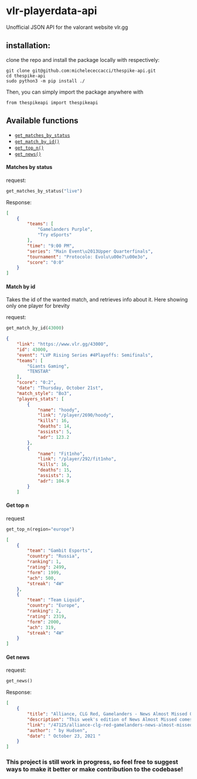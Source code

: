 # vlr-playerdata-api
Unofficial JSON API for the valorant website vlr.gg

## installation:
clone the repo  and install the package locally with respectively: 
```
git clone git@github.com:michelececcacci/thespike-api.git
cd thespike-api
sudo python3 -m pip install ./
```
Then, you can simply import the package anywhere with 
```python3 
from thespikeapi import thespikeapi
```
## Available functions
* [`get_matches_by_status`](#matches-by-status)
* [`get_match_by_id()`](#match-by-id)
* [`get_top_n()`](#get-top-n)
* [`get_news()`](#get-news)

#### Matches by status
request:
```python
get_matches_by_status("live")
```
Response: 
```json
[
    {
        "teams": [
            "Gamelanders Purple",
            "Try eSports"
        ],
        "time": "9:00 PM",
        "series": "Main Event\u2013Upper Quarterfinals",
        "tournament": "Protocolo: Evolu\u00e7\u00e3o",
        "score": "0:0"
    }
]
```
#### Match by id
Takes the id of the wanted match, and retrieves info about it. Here showing only one player for brevity

request: 
```python
get_match_by_id(43000)
```
```json
{
    "link": "https://www.vlr.gg/43000",
    "id": 43000,
    "event": "LVP Rising Series #4Playoffs: Semifinals",
    "teams": [
        "Giants Gaming",
        "TENSTAR"
    ],
    "score": "0:2",
    "date": "Thursday, October 21st",
    "match_style": "Bo3",
    "players_stats": [
        {
            "name": "hoody",
            "link": "/player/2690/hoody",
            "kills": 16,
            "deaths": 14,
            "assists": 5,
            "adr": 123.2
        },
        {
            "name": "Fit1nho",
            "link": "/player/292/fit1nho",
            "kills": 16,
            "deaths": 15,
            "assists": 3,
            "adr": 104.9
        }
    ]
```
#### Get top n
request
```python
get_top_n(region="europe")
```
```json
[
    {
        "team": "Gambit Esports",
        "country": "Russia",
        "ranking": 1,
        "rating": 2499,
        "form": 1999,
        "ach": 500,
        "streak": "4W"
    },
    {
        "team": "Team Liquid",
        "country": "Europe",
        "ranking": 2,
        "rating": 2319,
        "form": 2000,
        "ach": 319,
        "streak": "4W"
    }
]
```

#### Get news
request:
```python
get_news()
```
Response: 
```json
[
    {
        "title": "Alliance, CLG Red, Gamelanders - News Almost Missed October 22",
        "description": "This week's edition of News Almost Missed comes with a healthy scoop of stories from around the world.",
        "link": "/47125/alliance-clg-red-gamelanders-news-almost-missed-october-22",
        "author": " by Hudsen",
        "date": " October 23, 2021 "
    }
]

```
### This project is still work in progress, so feel free to suggest ways to make it better or make contribution to the codebase!

